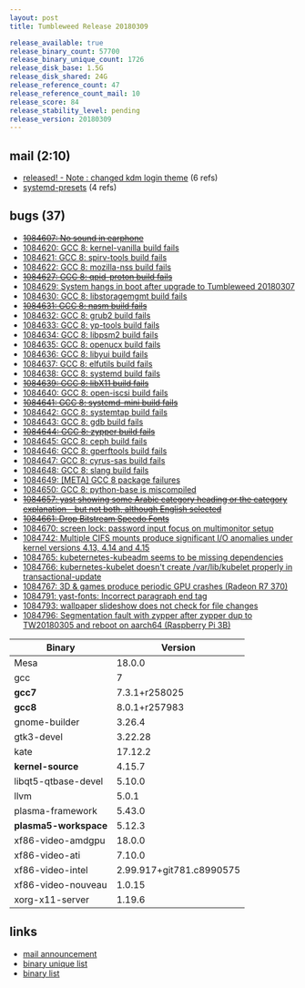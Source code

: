 ```yaml
---
layout: post
title: Tumbleweed Release 20180309

release_available: true
release_binary_count: 57700
release_binary_unique_count: 1726
release_disk_base: 1.5G
release_disk_shared: 24G
release_reference_count: 47
release_reference_count_mail: 10
release_score: 84
release_stability_level: pending
release_version: 20180309
---
```


## mail (2:10)

- [released! - Note : changed kdm login theme](https://lists.opensuse.org/opensuse-factory/2018-03/msg00265.html) (6 refs)
- [systemd-presets](https://lists.opensuse.org/opensuse-factory/2018-03/msg00282.html) (4 refs)

## bugs (37)

<!--more-->

- ~~[1084607: No sound in earphone](https://bugzilla.opensuse.org/show_bug.cgi?id=1084607)~~
- [1084620: GCC 8: kernel-vanilla build fails](https://bugzilla.opensuse.org/show_bug.cgi?id=1084620)
- [1084621: GCC 8: spirv-tools build fails](https://bugzilla.opensuse.org/show_bug.cgi?id=1084621)
- [1084622: GCC 8: mozilla-nss build fails](https://bugzilla.opensuse.org/show_bug.cgi?id=1084622)
- ~~[1084627: GCC 8: qpid-proton build fails](https://bugzilla.opensuse.org/show_bug.cgi?id=1084627)~~
- [1084629: System hangs in boot after upgrade to Tumbleweed 20180307](https://bugzilla.opensuse.org/show_bug.cgi?id=1084629)
- [1084630: GCC 8: libstoragemgmt build fails](https://bugzilla.opensuse.org/show_bug.cgi?id=1084630)
- ~~[1084631: GCC 8: nasm build fails](https://bugzilla.opensuse.org/show_bug.cgi?id=1084631)~~
- [1084632: GCC 8: grub2 build fails](https://bugzilla.opensuse.org/show_bug.cgi?id=1084632)
- [1084633: GCC 8: yp-tools build fails](https://bugzilla.opensuse.org/show_bug.cgi?id=1084633)
- [1084634: GCC 8: libpsm2 build fails](https://bugzilla.opensuse.org/show_bug.cgi?id=1084634)
- [1084635: GCC 8: openucx build fails](https://bugzilla.opensuse.org/show_bug.cgi?id=1084635)
- [1084636: GCC 8: libyui build fails](https://bugzilla.opensuse.org/show_bug.cgi?id=1084636)
- [1084637: GCC 8: elfutils build fails](https://bugzilla.opensuse.org/show_bug.cgi?id=1084637)
- [1084638: GCC 8: systemd build fails](https://bugzilla.opensuse.org/show_bug.cgi?id=1084638)
- ~~[1084639: GCC 8: libX11 build fails](https://bugzilla.opensuse.org/show_bug.cgi?id=1084639)~~
- [1084640: GCC 8: open-iscsi build fails](https://bugzilla.opensuse.org/show_bug.cgi?id=1084640)
- ~~[1084641: GCC 8: systemd-mini build fails](https://bugzilla.opensuse.org/show_bug.cgi?id=1084641)~~
- [1084642: GCC 8: systemtap build fails](https://bugzilla.opensuse.org/show_bug.cgi?id=1084642)
- [1084643: GCC 8: gdb build fails](https://bugzilla.opensuse.org/show_bug.cgi?id=1084643)
- ~~[1084644: GCC 8: zypper build fails](https://bugzilla.opensuse.org/show_bug.cgi?id=1084644)~~
- [1084645: GCC 8: ceph build fails](https://bugzilla.opensuse.org/show_bug.cgi?id=1084645)
- [1084646: GCC 8: gperftools build fails](https://bugzilla.opensuse.org/show_bug.cgi?id=1084646)
- [1084647: GCC 8: cyrus-sas build fails](https://bugzilla.opensuse.org/show_bug.cgi?id=1084647)
- [1084648: GCC 8: slang build fails](https://bugzilla.opensuse.org/show_bug.cgi?id=1084648)
- [1084649: [META] GCC 8 package failures](https://bugzilla.opensuse.org/show_bug.cgi?id=1084649)
- [1084650: GCC 8: python-base is miscompiled](https://bugzilla.opensuse.org/show_bug.cgi?id=1084650)
- ~~[1084657: yast showing some Arabic category heading or the category explanation - but not both, although English selected](https://bugzilla.opensuse.org/show_bug.cgi?id=1084657)~~
- ~~[1084661: Drop Bitstream Speedo Fonts](https://bugzilla.opensuse.org/show_bug.cgi?id=1084661)~~
- [1084670: screen lock: password input focus on multimonitor setup](https://bugzilla.opensuse.org/show_bug.cgi?id=1084670)
- [1084742: Multiple CIFS mounts produce significant I/O anomalies under kernel versions 4.13, 4.14 and 4.15](https://bugzilla.opensuse.org/show_bug.cgi?id=1084742)
- [1084765: kubeternetes-kubeadm seems to be missing dependencies](https://bugzilla.opensuse.org/show_bug.cgi?id=1084765)
- [1084766: kubernetes-kubelet doesn't create /var/lib/kubelet properly in transactional-update](https://bugzilla.opensuse.org/show_bug.cgi?id=1084766)
- [1084767: 3D & games produce periodic GPU crashes (Radeon R7 370)](https://bugzilla.opensuse.org/show_bug.cgi?id=1084767)
- [1084791: yast-fonts: Incorrect paragraph end tag](https://bugzilla.opensuse.org/show_bug.cgi?id=1084791)
- [1084793: wallpaper slideshow does not check for file changes](https://bugzilla.opensuse.org/show_bug.cgi?id=1084793)
- [1084796: Segmentation fault with zypper after zypper dup to TW20180305 and reboot on aarch64 (Raspberry Pi 3B)](https://bugzilla.opensuse.org/show_bug.cgi?id=1084796)

Binary | Version
--- | ---
Mesa | 18.0.0
gcc | 7
**gcc7** | 7.3.1+r258025
**gcc8** | 8.0.1+r257983
gnome-builder | 3.26.4
gtk3-devel | 3.22.28
kate | 17.12.2
**kernel-source** | 4.15.7
libqt5-qtbase-devel | 5.10.0
llvm | 5.0.1
plasma-framework | 5.43.0
**plasma5-workspace** | 5.12.3
xf86-video-amdgpu | 18.0.0
xf86-video-ati | 7.10.0
xf86-video-intel | 2.99.917+git781.c8990575
xf86-video-nouveau | 1.0.15
xorg-x11-server | 1.19.6

## links

- [mail announcement](https://lists.opensuse.org/opensuse-factory/2018-03/msg00242.html)
- [binary unique list](http://download.tumbleweed.boombatower.com/20180309/rpm.unique.list)
- [binary list](http://download.tumbleweed.boombatower.com/20180309/rpm.list)
